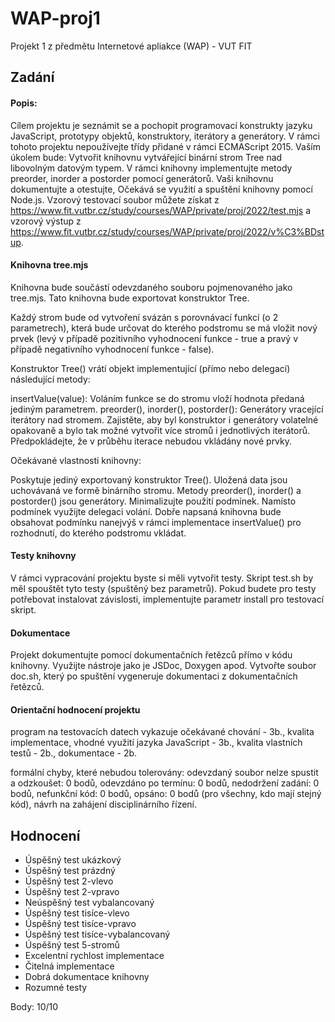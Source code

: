 # WAP-proj1
Projekt 1 z předmětu Internetové apliakce (WAP) - VUT FIT

## Zadání
#### Popis:
Cílem projektu je seznámit se a pochopit programovací konstrukty jazyku JavaScript, prototypy objektů, konstruktory, iterátory a generátory. V rámci tohoto projektu nepoužívejte třídy přidané v rámci ECMAScript 2015. Vaším úkolem bude:
Vytvořit knihovnu vytvářející binární strom Tree nad libovolným datovým typem.
V rámci knihovny implementujte metody preorder, inorder a postorder pomocí generátorů.
Vaši knihovnu dokumentujte a otestujte,
Očekává se využití a spuštění knihovny pomocí Node.js. Vzorový testovací soubor můžete získat z https://www.fit.vutbr.cz/study/courses/WAP/private/proj/2022/test.mjs a vzorový výstup z https://www.fit.vutbr.cz/study/courses/WAP/private/proj/2022/v%C3%BDstup.

#### Knihovna tree.mjs

Knihovna bude součástí odevzdaného souboru pojmenovaného jako tree.mjs. Tato knihovna bude exportovat konstruktor Tree.

Každý strom bude od vytvoření svázán s porovnávací funkcí (o 2 parametrech), která bude určovat do kterého podstromu se má vložit nový prvek (levý v případě pozitivního vyhodnocení funkce - true a pravý v případě negativního vyhodnocení funkce - false).

Konstruktor Tree() vrátí objekt implementující (přímo nebo delegací) následující metody:

insertValue(value): Voláním funkce se do stromu vloží hodnota předaná jediným parametrem.
preorder(), inorder(), postorder(): Generátory vracející iterátory nad stromem.
Zajistěte, aby byl konstruktor i generátory volatelné opakovaně a bylo tak možné vytvořit více stromů i jednotlivých iterátorů. Předpokládejte, že v průběhu iterace nebudou vkládány nové prvky.

Očekávané vlastnosti knihovny:

Poskytuje jediný exportovaný konstruktor Tree().
Uložená data jsou uchovávaná ve formě binárního stromu.
Metody preorder(), inorder() a postorder() jsou generátory.
Minimalizujte použití podmínek. Namísto podmínek využijte delegaci volání. Dobře napsaná knihovna bude obsahovat podmínku nanejvýš v rámci implementace insertValue() pro rozhodnutí, do kterého podstromu vkládat.

#### Testy knihovny

V rámci vypracování projektu byste si měli vytvořit testy. Skript test.sh by měl spouštět tyto testy (spuštěný bez parametrů). Pokud budete pro testy potřebovat instalovat závislosti, implementujte parametr install pro testovací skript.

#### Dokumentace

Projekt dokumentujte pomocí dokumentačních řetězců přímo v kódu knihovny. Využijte nástroje jako je JSDoc, Doxygen apod. Vytvořte soubor doc.sh, který po spuštění vygeneruje dokumentaci z dokumentačních řetězců.

#### Orientační hodnocení projektu

program na testovacích datech vykazuje očekávané chování - 3b.,
kvalita implementace, vhodné využití jazyka JavaScript - 3b.,
kvalita vlastních testů - 2b.,
dokumentace - 2b.

formální chyby, které nebudou tolerovány:
odevzdaný soubor nelze spustit a odzkoušet: 0 bodů,
odevzdáno po termínu: 0 bodů,
nedodržení zadání: 0 bodů,
nefunkční kód: 0 bodů,
opsáno: 0 bodů (pro všechny, kdo mají stejný kód), návrh na zahájení disciplinárního řízení.



## Hodnocení
- Úspěšný test ukázkový
- Úspěšný test prázdný
- Úspěšný test 2-vlevo
- Úspěšný test 2-vpravo
- Neúspěšný test vybalancovaný
- Úspěšný test tisíce-vlevo
- Úspěšný test tisíce-vpravo
- Úspěšný test tisíce-vybalancovaný
- Úspěšný test 5-stromů
- Excelentní rychlost implementace
- Čitelná implementace
- Dobrá dokumentace knihovny
- Rozumné testy

Body: 10/10

